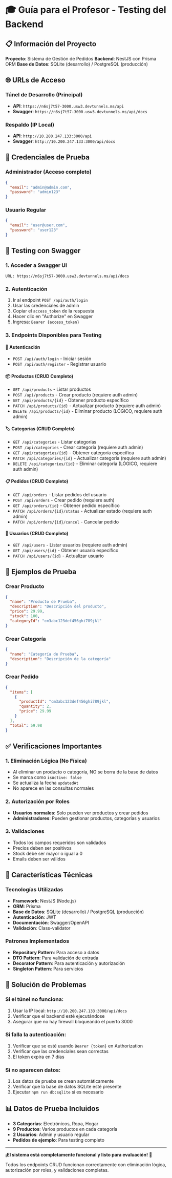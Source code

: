 # 🎓 Guía para el Profesor - Testing del Backend

## 📋 Información del Proyecto

**Proyecto**: Sistema de Gestión de Pedidos
**Backend**: NestJS con Prisma ORM
**Base de Datos**: SQLite (desarrollo) / PostgreSQL (producción)

## 🌐 URLs de Acceso

### Túnel de Desarrollo (Principal)
- **API**: `https://n6sj7t57-3000.usw3.devtunnels.ms/api`
- **Swagger**: `https://n6sj7t57-3000.usw3.devtunnels.ms/api/docs`

### Respaldo (IP Local)
- **API**: `http://10.200.247.133:3000/api`
- **Swagger**: `http://10.200.247.133:3000/api/docs`

## 🔐 Credenciales de Prueba

### Administrador (Acceso completo)
```json
{
  "email": "admin@admin.com",
  "password": "admin123"
}
```

### Usuario Regular
```json
{
  "email": "user@user.com",
  "password": "user123"
}
```

## 🧪 Testing con Swagger

### 1. Acceder a Swagger UI
```
URL: https://n6sj7t57-3000.usw3.devtunnels.ms/api/docs
```

### 2. Autenticación
1. Ir al endpoint `POST /api/auth/login`
2. Usar las credenciales de admin
3. Copiar el `access_token` de la respuesta
4. Hacer clic en "Authorize" en Swagger
5. Ingresa: `Bearer {access_token}`

### 3. Endpoints Disponibles para Testing

#### 🔑 Autenticación
- `POST /api/auth/login` - Iniciar sesión
- `POST /api/auth/register` - Registrar usuario

#### 📦 Productos (CRUD Completo)
- `GET /api/products` - Listar productos
- `POST /api/products` - Crear producto (requiere auth admin)
- `GET /api/products/{id}` - Obtener producto específico
- `PATCH /api/products/{id}` - Actualizar producto (requiere auth admin)
- `DELETE /api/products/{id}` - Eliminar producto (LÓGICO, requiere auth admin)

#### 🏷️ Categorías (CRUD Completo)
- `GET /api/categories` - Listar categorías
- `POST /api/categories` - Crear categoría (requiere auth admin)
- `GET /api/categories/{id}` - Obtener categoría específica
- `PATCH /api/categories/{id}` - Actualizar categoría (requiere auth admin)
- `DELETE /api/categories/{id}` - Eliminar categoría (LÓGICO, requiere auth admin)

#### 📋 Pedidos (CRUD Completo)
- `GET /api/orders` - Listar pedidos del usuario
- `POST /api/orders` - Crear pedido (requiere auth)
- `GET /api/orders/{id}` - Obtener pedido específico
- `PATCH /api/orders/{id}/status` - Actualizar estado (requiere auth admin)
- `PATCH /api/orders/{id}/cancel` - Cancelar pedido

#### 👥 Usuarios (CRUD Completo)
- `GET /api/users` - Listar usuarios (requiere auth admin)
- `GET /api/users/{id}` - Obtener usuario específico
- `PATCH /api/users/{id}` - Actualizar usuario

## 📝 Ejemplos de Prueba

### Crear Producto
```json
{
  "name": "Producto de Prueba",
  "description": "Descripción del producto",
  "price": 29.99,
  "stock": 100,
  "categoryId": "cm3abc123def456ghi789jkl"
}
```

### Crear Categoría
```json
{
  "name": "Categoría de Prueba",
  "description": "Descripción de la categoría"
}
```

### Crear Pedido
```json
{
  "items": [
    {
      "productId": "cm3abc123def456ghi789jkl",
      "quantity": 2,
      "price": 29.99
    }
  ],
  "total": 59.98
}
```

## ✅ Verificaciones Importantes

### 1. Eliminación Lógica (No Física)
- Al eliminar un producto o categoría, NO se borra de la base de datos
- Se marca como `isActive: false`
- Se actualiza la fecha `updatedAt`
- No aparece en las consultas normales

### 2. Autorización por Roles
- **Usuarios normales**: Solo pueden ver productos y crear pedidos
- **Administradores**: Pueden gestionar productos, categorías y usuarios

### 3. Validaciones
- Todos los campos requeridos son validados
- Precios deben ser positivos
- Stock debe ser mayor o igual a 0
- Emails deben ser válidos

## 🔧 Características Técnicas

### Tecnologías Utilizadas
- **Framework**: NestJS (Node.js)
- **ORM**: Prisma
- **Base de Datos**: SQLite (desarrollo) / PostgreSQL (producción)
- **Autenticación**: JWT
- **Documentación**: Swagger/OpenAPI
- **Validación**: Class-validator

### Patrones Implementados
- **Repository Pattern**: Para acceso a datos
- **DTO Pattern**: Para validación de entrada
- **Decorator Pattern**: Para autenticación y autorización
- **Singleton Pattern**: Para servicios

## 🚨 Solución de Problemas

### Si el túnel no funciona:
1. Usar la IP local: `http://10.200.247.133:3000/api/docs`
2. Verificar que el backend esté ejecutándose
3. Asegurar que no hay firewall bloqueando el puerto 3000

### Si falla la autenticación:
1. Verificar que se esté usando `Bearer {token}` en Authorization
2. Verificar que las credenciales sean correctas
3. El token expira en 7 días

### Si no aparecen datos:
1. Los datos de prueba se crean automáticamente
2. Verificar que la base de datos SQLite esté presente
3. Ejecutar `npm run db:sqlite` si es necesario

## 📊 Datos de Prueba Incluidos

- **3 Categorías**: Electrónicos, Ropa, Hogar
- **9 Productos**: Varios productos en cada categoría
- **2 Usuarios**: Admin y usuario regular
- **Pedidos de ejemplo**: Para testing completo

---

**¡El sistema está completamente funcional y listo para evaluación!** 🚀

Todos los endpoints CRUD funcionan correctamente con eliminación lógica, autorización por roles, y validaciones completas.
